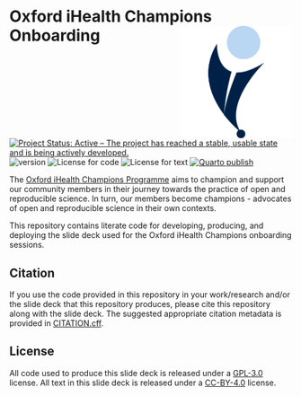 # Oxford iHealth Champions Onboarding <img src="images/ihealth_base_pos_square.png" align="right" height="200px" />

<!-- badges: start -->
[![Project Status: Active – The project has reached a stable, usable state and is being actively developed.](https://www.repostatus.org/badges/latest/active.svg)](https://www.repostatus.org/#active)
![version](https://img.shields.io/badge/version-0.0.1.2025-yellow)
![License for code](https://img.shields.io/badge/license_for_code-GPL3.0-blue)
![License for text](https://img.shields.io/badge/license_for_writing-CC_BY_4.0-blue)
[![Quarto publish](https://github.com/OxfordIHTM/champions-onboarding/actions/workflows/publish.yml/badge.svg)](https://github.com/OxfordIHTM/champions-onboarding/actions/workflows/publish.yml)
<!-- badges: end -->

The [Oxford iHealth Champions Programme](https://oxford-ihtm.io/champions/) aims to champion and support our community members in their journey towards the practice of open and reproducible science. In turn, our members become champions - advocates of open and reproducible science in their own contexts.

This repository contains literate code for developing, producing, and deploying the slide deck used for the Oxford iHealth Champions onboarding sessions.

## Citation

If you use the code provided in this repository in your work/research and/or the slide deck that this repository produces, please cite this repository along with the slide deck. The suggested appropriate citation metadata is provided in
[CITATION.cff](https://github.com/OxfordIHTM/champions-onboarding/blob/main/CITATION.cff).

## License

All code used to produce this slide deck is released under a [GPL-3.0](https://opensource.org/licenses/gpl-3.0.html) license. All text in this slide deck is released under a [CC-BY-4.0](https://creativecommons.org/licenses/by/4.0/) license.
